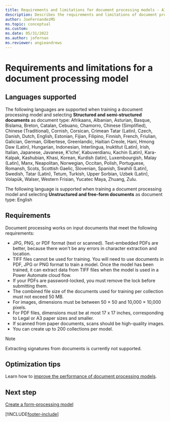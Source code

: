 ```yaml
---
title: Requirements and limitations for document processing models - AI Builder | Microsoft Docs
description: Describes the requirements and limitations of document processing models in AI Builder.
author: JoeFernandezMS
ms.topic: conceptual
ms.custom:
ms.date: 05/31/2022
ms.author: jofernan
ms.reviewer: angieandrews
---
```


# Requirements and limitations for a document processing model

## Languages supported

The following languages are supported when training a document processing model and selecting **Structured and semi-structured documents** as document type: Afrikaans, Albanian, Asturian, Basque, Bislama, Breton, Catalan, Cebuano, Chamorro, Chinese (Simplified), Chinese (Traditional), Cornish, Corsican, Crimean Tatar (Latin), Czech, Danish, Dutch, English, Estonian, Fijian, Filipino, Finnish, French, Friulian, Galician, German, Gilbertese, Greenlandic, Haitian Creole, Hani, Hmong Daw (Latin), Hungarian, Indonesian, Interlingua, Inuktitut (Latin), Irish, Italian, Japanese, Javanese, K’iche’, Kabuverdianu, Kachin (Latin), Kara-Kalpak, Kashubian, Khasi, Korean, Kurdish (latin), Luxembourgish, Malay (Latin), Manx, Neapolitan, Norwegian, Occitan, Polish, Portuguese, Romansh, Scots, Scottish Gaelic, Slovenian, Spanish, Swahili (Latin), Swedish, Tatar (Latin), Tetum, Turkish, Upper Sorbian, Uzbek (Latin), Volapük, Walser, Western Frisian, Yucatec Maya, Zhuang, Zulu.

The following language is supported when training a document processing model and selecting **Unstructured and free-form documents** as document type: English

## Requirements

Document processing works on input documents that meet the following requirements:

- JPG, PNG, or PDF format (text or scanned). Text-embedded PDFs are better, because there won't be any errors in character extraction and location.
- TIFF files cannot be used for training. You will need to use documents in PDF, JPG or PNG format to train a model. Once the model has been trained, it can extract data from TIFF files when the model is used in a Power Automate cloud flow.
- If your PDFs are password-locked, you must remove the lock before submitting them.
- The combined file size of the documents used for training per collection must not exceed 50 MB. 
- For images, dimensions must be between 50 &times; 50 and 10,000 &times; 10,000 pixels.
- For PDF files, dimensions must be at most 17 x 17 inches, corresponding to Legal or A3 paper sizes and smaller.
- If scanned from paper documents, scans should be high-quality images.
- You can create up to 200 collections per model.

 > [!NOTE]
 > Extracting signatures from documents is currently not supported.

## Optimization tips

Learn how to [improve the performance of document processing models](improve-form-processing-performance.md).


## Next step

[Create a form-processing model](create-form-processing-model.md)

[!INCLUDE[footer-include](includes/footer-banner.md)]
